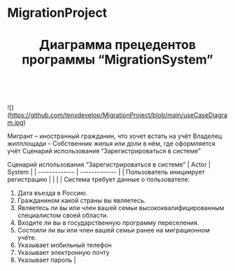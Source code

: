 # MigrationProject

<h1 align="center">Диаграмма прецедентов программы “MigrationSystem”</h1>
<br><br><br>

![] (https://github.com/tenxdevelop/MigrationProject/blob/main/useCaseDiagram.jpg)


Мигрант – иностранный гражданин, что хочет встать на учёт
Владелец жилплощади – Собственник жилья или доли в нём, где оформляется учёт
Сценарий использования “Зарегистрироваться в системе”


Сценарий использования “Зарегистрироваться в системе”
|     Actor     |     System    |
| ------------- | ------------- |
| Пользователь инициирует регистрацию  |            |
|               | Система требует данные о пользователе:
1)	Дата въезда в Россию.
2)	Гражданином какой страны вы являетесь.
3)	Являетесь ли вы или член вашей семьи высококвалифицированным специалистом своей области.
4)	Входите ли вы в государственную программу переселения.
5)	Состояли ли вы или член вашей семьи ранее на миграционном учёте.
6)	Указывает мобильный телефон
7)	Указывает электронную почту
8)	Указывает пароль
|